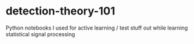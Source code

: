 # detection-theory-101
Python notebooks I used for active learning / test stuff out while learning statistical signal processing 
